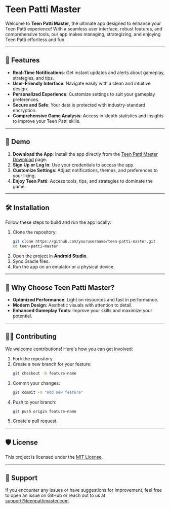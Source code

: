 
# Teen Patti Master

Welcome to **Teen Patti Master**, the ultimate app designed to enhance your Teen Patti experience! With a seamless user interface, robust features, and comprehensive tools, our app makes managing, strategizing, and enjoying Teen Patti effortless and fun.

---

## 📱 Features

- **Real-Time Notifications**: Get instant updates and alerts about gameplay, strategies, and tips.
- **User-Friendly Interface**: Navigate easily with a clean and intuitive design.
- **Personalized Experience**: Customize settings to suit your gameplay preferences.
- **Secure and Safe**: Your data is protected with industry-standard encryption.
- **Comprehensive Game Analysis**: Access in-depth statistics and insights to improve your Teen Patti skills.

---

## 🚀 Demo

1. **Download the App**: Install the app directly from the [Teen Patti Master Download](https://paisabhai.in/teen-patti-master-download/) page.
2. **Sign Up or Log In**: Use your credentials to access the app.
3. **Customize Settings**: Adjust notifications, themes, and preferences to your liking.
4. **Enjoy Teen Patti**: Access tools, tips, and strategies to dominate the game.

---

## 🛠️ Installation

Follow these steps to build and run the app locally:

1. Clone the repository:
   ```bash
   git clone https://github.com/yourusername/teen-patti-master.git
   cd teen-patti-master
   ```
2. Open the project in **Android Studio**.
3. Sync Gradle files.
4. Run the app on an emulator or a physical device.

---

## 🌟 Why Choose Teen Patti Master?

- **Optimized Performance**: Light on resources and fast in performance.
- **Modern Design**: Aesthetic visuals with attention to detail.
- **Enhanced Gameplay Tools**: Improve your skills and maximize your potential.

---

## 🧑‍💻 Contributing

We welcome contributions! Here's how you can get involved:

1. Fork the repository.
2. Create a new branch for your feature:
   ```bash
   git checkout -b feature-name
   ```
3. Commit your changes:
   ```bash
   git commit -m "Add new feature"
   ```
4. Push to your branch:
   ```bash
   git push origin feature-name
   ```
5. Create a pull request.

---

## 🛡️ License

This project is licensed under the [MIT License](LICENSE).

---

## 💬 Support

If you encounter any issues or have suggestions for improvement, feel free to open an issue on GitHub or reach out to us at [support@teenpattimaster.com](mailto:support@teenpattimaster.com).
